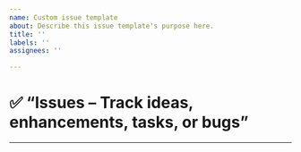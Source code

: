```yaml
---
name: Custom issue template
about: Describe this issue template's purpose here.
title: ''
labels: ''
assignees: ''

---
```


# ✅ “Issues – Track ideas, enhancements, tasks, or bugs”
---
